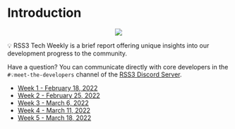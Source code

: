 # Introduction

<p align="center">
    <img class="logo-vido" src="@source/images/logo.gif" />
</p>

💡 RSS3 Tech Weekly is a brief report offering unique insights into our development progress to the community.

Have a question? You can communicate directly with core developers in the `#💡meet-the-developers` channel of the [RSS3 Discord Server](https://discord.com/invite/rss3).

- [Week 1 - February 18, 2022](./02-18-2022.md)
- [Week 2 - February 25, 2022](./02-25-2022.md)
- [Week 3 - March 6, 2022](./03-04-2022.md)
- [Week 4 - March 11, 2022](./03-11-2022.md)
- [Week 5 - March 18, 2022](./03-18-2022.md)
